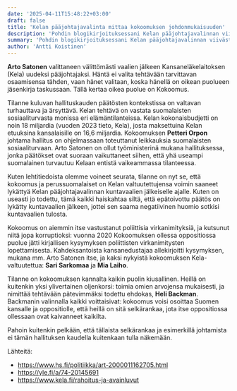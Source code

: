 ```yaml
---
date: '2025-04-11T15:48:22+03:00'
draft: false
title: 'Kelan pääjohtajavalinta mittaa kokoomuksen johdonmukaisuuden'
description: 'Pohdin blogikirjoituksessani Kelan pääjohtajavalinnan viivästymistä ja sitä, miten kokoomuksen toiminta herättää kysymyksiä poliittisesta ohjauksesta ja virkanimitysten läpinäkyvyydestä. Tuon esiin turhautumiseni ja toiveeni siitä, että päätökset tehtäisiin osaamisen, ei puoluekirjan, perusteella.'
summary: 'Pohdin blogikirjoituksessani Kelan pääjohtajavalinnan viivästymistä ja sitä, miten kokoomuksen toiminta herättää kysymyksiä poliittisesta ohjauksesta ja virkanimitysten läpinäkyvyydestä. Tuon esiin turhautumiseni ja toiveeni siitä, että päätökset tehtäisiin osaamisen, ei puoluekirjan, perusteella.'
author: 'Antti Koistinen'
---
```

**Arto Satonen** valittaneen välittömästi vaalien jälkeen Kansaneläkelaitoksen (Kela) uudeksi pääjohtajaksi. Häntä ei valita tehtävään tarvittavan osaamisensa tähden, vaan hänet valitaan, koska hänellä on oikean puolueen jäsenkirja taskussaan. Tällä kertaa oikea puolue on Kokoomus.

Tilanne kuluvan hallituskauden päätösten kontekstissa on valtavan turhauttava ja ärsyttävä. Kelan tehtävä on vastata suomalaisten sosiaaliturvasta monissa eri elämäntilanteissa. Kelan kokonaisbudjetti on noin 18 miljardia (vuoden 2023 tieto, Kela), josta maksettuina Kelan etuuksina kansalaisille on 16,6 miljardia. Kokoomuksen **Petteri Orpon** johtama hallitus on ohjelmassaan toteuttanut leikkauksia suomalaisten sosiaaliturvaan. Arto Satonen on ollut työministerinä mukana hallituksessa, jonka päätökset ovat suoraan vaikuttaneet siihen, että yhä useampi suomalainen turvautuu Kelaan entistä vaikeammassa tilanteessa.

Kuten lehtitiedoista olemme voineet seurata, tilanne on nyt se, että kokoomus ja perussuomalaiset on Kelan valtuutettujensa voimin saaneet lykättyä Kelan pääjohtajavalinnan kuntavaalien jälkeiselle ajalle. Kuten on useasti jo todettu, tämä kaikki haiskahtaa siltä, että epätoivottu päätös on lykätty kuntavaalien jälkeen, jottei sen saama negatiivinen huomio sotkisi kuntavaalien tulosta.

Kokoomus on aiemmin itse vastustanut poliittisia virkanimityksiä, ja kutsunut niitä jopa korruptioksi: vuonna 2020 Kokoomuksen ollessa oppositiossa puolue jätti kirjallisen kysymyksen poliittisten virkanimitysten lopettamisesta. Kahdeksantoista kansanedustajaa allekirjoitti kysymyksen, mukana mm. Arto Satonen itse, ja kaksi nykyistä kokoomuksen Kela-valtuutettua: **Sari Sarkomaa** ja **Mia Laiho**.

Tilanne on kokoomuksen kannalta kaikin puolin kiusallinen. Heillä on kuitenkin yksi ylivertainen oljenkorsi: toimia omien arvojensa mukaisesti, ja nimittää tehtävään pätevimmäksi todettu ehdokas, **Heli Backman**. Backmanin valinnalla kaikki voittaisivat: kokoomus voisi osoittaa Suomen kansalle ja oppositiolle, että heillä on sitä selkärankaa, jota itse oppositiossa ollessaan ovat kaivanneet kaikilta.

Pahoin kuitenkin pelkään, että tällaista selkärankaa ja esimerkillä johtamista ei tämän hallituksen kaudella kuitenkaan tulla näkemään.

Lähteitä:
- https://www.hs.fi/politiikka/art-2000011162705.html
- https://yle.fi/a/74-20145691
- https://www.kela.fi/rahoitus-ja-avainluvut